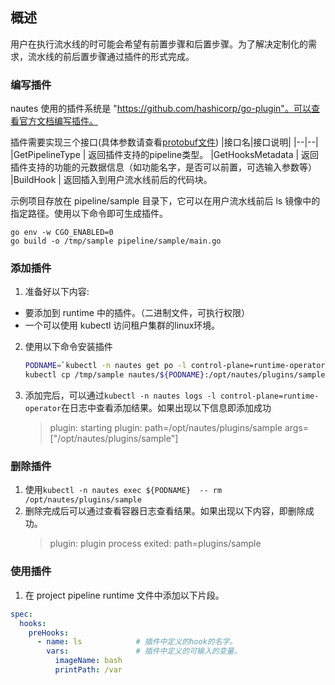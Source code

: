 ## 概述
用户在执行流水线的时可能会希望有前置步骤和后置步骤。为了解决定制化的需求，流水线的前后置步骤通过插件的形式完成。

### 编写插件
nautes 使用的插件系统是 "https://github.com/hashicorp/go-plugin"。可以查看官方文档编写插件。

插件需要实现三个接口(具体参数请查看[protobuf文件](http://github.com/nautes-labs/nautes/app/runtime-operator/pkg/pipeline/proto/hook.proto))
|接口名|接口说明|
|--|--|
|GetPipelineType    |   返回插件支持的pipeline类型。
|GetHooksMetadata   |   返回插件支持的功能的元数据信息（如功能名字，是否可以前置，可选输入参数等）
|BuildHook          |   返回插入到用户流水线前后的代码块。

示例项目存放在 pipeline/sample 目录下，它可以在用户流水线前后 ls 镜像中的指定路径。使用以下命令即可生成插件。
```shell
go env -w CGO_ENABLED=0
go build -o /tmp/sample pipeline/sample/main.go
```

### 添加插件
1. 准备好以下内容:
  - 要添加到 runtime 中的插件。（二进制文件，可执行权限）
  - 一个可以使用 kubectl 访问租户集群的linux环境。
2. 使用以下命令安装插件
    ```bash
    PODNAME=`kubectl -n nautes get po -l control-plane=runtime-operator -o jsonpath='{.items[0].metadata.name}'`
    kubectl cp /tmp/sample nautes/${PODNAME}:/opt/nautes/plugins/sample
    ```
3. 添加完后，可以通过`kubectl -n nautes logs -l control-plane=runtime-operator`在日志中查看添加结果。如果出现以下信息即添加成功
    > plugin: starting plugin: path=/opt/nautes/plugins/sample args=["/opt/nautes/plugins/sample"]

### 删除插件
1. 使用`kubectl -n nautes exec ${PODNAME}  -- rm /opt/nautes/plugins/sample`
2. 删除完成后可以通过查看容器日志查看结果。如果出现以下内容，即删除成功。
    > plugin: plugin process exited: path=plugins/sample

### 使用插件
1. 在 project pipeline runtime 文件中添加以下片段。
```yaml
spec:
  hooks:
    preHooks:
      - name: ls            # 插件中定义的hook的名字。
        vars:               # 插件中定义的可输入的变量。
          imageName: bash
          printPath: /var
```